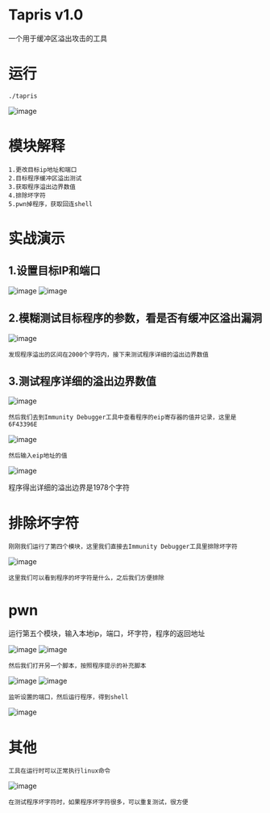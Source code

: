 # Tapris v1.0

一个用于缓冲区溢出攻击的工具

# 运行
```
./tapris
```
![image](https://user-images.githubusercontent.com/52622597/178109191-546a5a59-5556-4dd0-9984-2eac83e73107.png)

# 模块解释
```
1.更改目标ip地址和端口
2.目标程序缓冲区溢出测试
3.获取程序溢出边界数值
4.排除坏字符
5.pwn掉程序，获取回连shell
```

# 实战演示
## 1.设置目标IP和端口
![image](https://user-images.githubusercontent.com/52622597/178109492-fa2ca80b-e7b4-4644-8b1f-c6e732916ddc.png)
![image](https://user-images.githubusercontent.com/52622597/178109495-958ac298-1aa4-4057-97a2-3ccec5a88446.png)

## 2.模糊测试目标程序的参数，看是否有缓冲区溢出漏洞
![image](https://user-images.githubusercontent.com/52622597/178109637-c8df4c89-24b8-4c16-b954-ee9649088bbc.png)
```
发现程序溢出的区间在2000个字符内，接下来测试程序详细的溢出边界数值
```
## 3.测试程序详细的溢出边界数值

![image](https://user-images.githubusercontent.com/52622597/178109694-5c7b2b41-2f7d-46df-80f9-2b4dca82bfc7.png)
```
然后我们去到Immunity Debugger工具中查看程序的eip寄存器的值并记录，这里是6F43396E
```
![image](https://user-images.githubusercontent.com/52622597/178109740-fd492a9f-7c37-4476-9914-df72fd80985f.png)
```
然后输入eip地址的值
```
![image](https://user-images.githubusercontent.com/52622597/178109798-4dc13dd6-bbd4-4a57-9001-a20ab08a3a2c.png)

程序得出详细的溢出边界是1978个字符

# 排除坏字符
```
刚刚我们运行了第四个模块，这里我们直接去Immunity Debugger工具里排除坏字符
```
![image](https://user-images.githubusercontent.com/52622597/178109900-ac8fb380-7115-4884-92ab-4d6b025b2f25.png)
```
这里我们可以看到程序的坏字符是什么，之后我们方便排除
```
# pwn

运行第五个模块，输入本地ip，端口，坏字符，程序的返回地址

![image](https://user-images.githubusercontent.com/52622597/178109987-49ffbf6b-3478-4a89-ab7b-c986feee8298.png)
![image](https://user-images.githubusercontent.com/52622597/178110000-6cf8db91-5db0-4690-8d1b-ca98fe650429.png)
```
然后我们打开另一个脚本，按照程序提示的补充脚本
```
![image](https://user-images.githubusercontent.com/52622597/178110028-fb17b9b1-c0a5-455f-b6f3-0eeb647c7a9a.png)
![image](https://user-images.githubusercontent.com/52622597/178110109-79a3bb68-84ee-4315-b397-7e20eb25a746.png)
```
监听设置的端口，然后运行程序，得到shell
```
![image](https://user-images.githubusercontent.com/52622597/178110133-fd8e25cd-eca0-4e7a-838e-19223792f6bc.png)
# 其他
```
工具在运行时可以正常执行linux命令
```
![image](https://user-images.githubusercontent.com/52622597/178110205-62d00f69-ecf7-4668-977d-5f9ad1affe06.png)
```
在测试程序坏字符时，如果程序坏字符很多，可以重复测试，很方便
```
